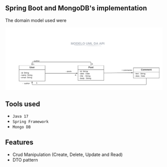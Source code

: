 ## Spring Boot and MongoDB's implementation

The domain model used were


<img src="src/main/resources/images/diagram-uml.png" alt="Screenshot" width="700"/>




## Tools used

- `Java 17`
- `Spring Framework`
- `Mongo DB`

## Features

- Crud Manipulation (Create, Delete, Update and Read)
- DTO pattern
